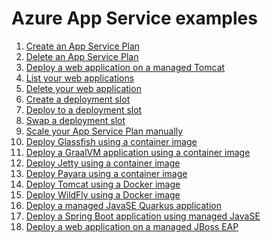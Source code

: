 # Azure App Service examples

1. [Create an App Service Plan](create-plan/README.md)
2. [Delete an App Service Plan](delete-plan/README.md) 
3. [Deploy a web application on a managed Tomcat](tomcat-helloworld/README.md)
4. [List your web applications](list-webapp/README.md) 
5. [Delete your web application](delete-webapp/README.md)
6. [Create a deployment slot](create-deployment-slot/README.md)
7. [Deploy to a deployment slot](deploy-to-deployment-slot/README.md)
8. [Swap a deployment slot](swap-deployment-slot/README.md)
9. [Scale your App Service Plan manually](scale-manually/README.md)
10. [Deploy Glassfish using a container image](container-glassfish/README.md)
11. [Deploy a GraalVM application using a container image](container-graalvm/README.md)
12. [Deploy Jetty using a container image](container-jetty/README.md) 
13. [Deploy Payara using a container image](container-payara/README.md)
14. [Deploy Tomcat using a Docker image](docker-tomcat/README.md)
15. [Deploy WildFly using a Docker image](docker-wildfly/README.md)
16. [Deploy a managed JavaSE Quarkus application](javase-quarkus/README.md)
17. [Deploy a Spring Boot application using managed JavaSE](javase-springboot/README.md)
18. [Deploy a web application on a managed JBoss EAP](jboss-eap-helloworld/README.md)

<!-- workflow.run() 

  exit 0
  
  -->
